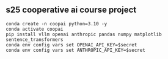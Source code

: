 ## s25 cooperative ai course project
```
conda create -n coopai python=3.10 -y
conda activate coopai
pip install vllm openai anthropic pandas numpy matplotlib sentence_transformers
conda env config vars set OPENAI_API_KEY=$secret
conda env config vars set ANTHROPIC_API_KEY=$secret
```
